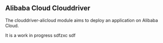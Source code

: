## Alibaba Cloud Clouddriver 

The clouddriver-alicloud module aims to deploy an application on Alibaba Cloud.

It is a work in progress
sdfzxc
sdf
